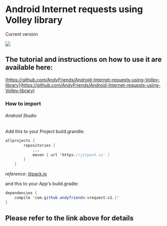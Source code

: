 # Android Internet requests using Volley library

Current version

[![](https://jitpack.io/v/andyfriends/vrequest.svg)](https://jitpack.io/#andyfriends/vrequest)

## The tutorial and instructions on how to use it are available here:
[https://github.com/AndyFriends/Android-Internet-requests-using-Volley-library](https://github.com/AndyFriends/Android-Internet-requests-using-Volley-library)

### How to import
###### Android Studio
Add this to your Project build.grandle:

```java
allprojects {
		repositories {
			...
			maven { url 'https://jitpack.io' }
		}
	}
```
*reference:* [jitpack.io](https://jitpack.io)


and this to your App's build.gradle:
```java 
dependencies {
    compile 'com.github.andyfriends:vrequest:v1.1'
}
```

## Please refer to the link above for details
